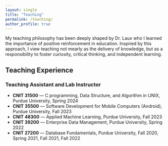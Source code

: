 ```yaml
---
layout: single
title: "Teaching"
permalink: /teaching/
author_profile: true
---
```


My teaching philosophy has been deeply shaped by Dr. Laux who I learned the importance of positive reinforcement in education. Inspired by this approach, I view teaching not mearly as the delivery of knowledge, but as a responsibility to foster curiosity, critical thinking, and independent learning. 

## Teaching Experience

### Teaching Assistant and Lab Instructor

* **CNIT 31500** — C programming, Data Structure, and Algorithm in UNIX, Purdue University, Spring 2024
* **CNIT 35500** — Software Development for Mobile Computers (Android), Purdue University, Fall 2023
* **CNIT 48300** — Applied Machine Learning, Purdue University, Fall 2023
* **CNIT 39200** — Enterprise Data Management, Purdue University, Spring 2022
* **CNIT 27200** — Database Fundamentals, Purdue University, Fall 2020, Spring 2021, Fall 2021, Fall 2022 

